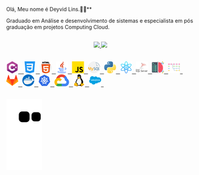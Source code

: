 Olá, Meu nome é Deyvid Lins.🧑‍💻**

Graduado em Análise e desenvolvimento de sistemas e especialista em pós graduação em projetos Computing Cloud.  

<br> 

<div align="center">
  <a href="https://github.com/DeyvidLins">
  <img height="180em" src="https://github-readme-stats.vercel.app/api?username=DeyvidLins&show_icons=true&theme=dracula&include_all_commits=true&count_private=true"/>
  <img height="180em" src="https://github-readme-stats.vercel.app/api/top-langs/?username=DeyvidLins&layout=compact&langs_count=7&theme=dracula"/>
</div>





<br>

<br>

<div>
    <img src="linguagens/c-sharp.png"></img> &ensp;
    <img src="linguagens/css-3.png"></img>&ensp;
	<img src="linguagens/html-5.png"></img>&ensp;
	<img src="linguagens/java.png"></img>&ensp;
	<img src="linguagens/js.png"></img>&ensp;
	<img src="linguagens/mysql.png"></img>&ensp;
	<img src="linguagens/python.png"></img>&ensp;
	<img src="linguagens/react.png"></img>&ensp;
	<img src="linguagens/sql-server.png"></img>&ensp;
	<img src="tecnologias/coding.png"></img>&ensp;
	<img src="tecnologias/branches.png"></img>&ensp;
	<img src="tecnologias/gitlab.png"></img>&ensp;
	<img src="tecnologias/docker.png"></img>&ensp;
	<img src="tecnologias/kubernetes.png"></img>&ensp;
	<img src="tecnologias/google-cloud-logo-5.png"></img>&ensp;
	<img src="tecnologias/linux.png"></img>&ensp;
	<img src="tecnologias/salesforce.png"></img>&ensp;
</div>



<br>



  ![Snake animation](https://github.com/DeyvidLins/DeyvidLins/blob/output/github-contribution-grid-snake.svg)

